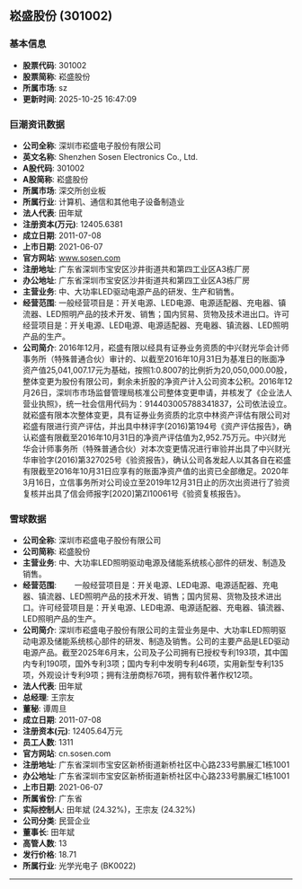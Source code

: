 ## 崧盛股份 (301002)

### 基本信息

- **股票代码**: 301002
- **股票简称**: 崧盛股份
- **所属市场**: sz
- **更新时间**: 2025-10-25 16:47:09

### 巨潮资讯数据

- **公司全称**: 深圳市崧盛电子股份有限公司
- **英文名称**: Shenzhen Sosen Electronics Co., Ltd.
- **A股代码**: 301002
- **A股简称**: 崧盛股份
- **所属市场**: 深交所创业板
- **所属行业**: 计算机、通信和其他电子设备制造业
- **法人代表**: 田年斌
- **注册资本(万元)**: 12405.6381
- **成立日期**: 2011-07-08
- **上市日期**: 2021-06-07
- **官方网站**: www.sosen.com
- **注册地址**: 广东省深圳市宝安区沙井街道共和第四工业区A3栋厂房
- **办公地址**: 广东省深圳市宝安区沙井街道共和第四工业区A3栋厂房
- **主营业务**: 中、大功率LED驱动电源产品的研发、生产和销售。
- **经营范围**: 一般经营项目是：开关电源、LED电源、电源适配器、充电器、镇流器、LED照明产品的技术开发、销售；国内贸易、货物及技术进出口。许可经营项目是：开关电源、LED电源、电源适配器、充电器、镇流器、LED照明产品的生产。
- **公司简介**: 2016年12月，崧盛有限以经具有证券业务资质的中兴财光华会计师事务所（特殊普通合伙）审计的、以截至2016年10月31日为基准日的账面净资产值25,041,007.17元为基础，按照1:0.8007的比例折为20,050,000.00股，整体变更为股份有限公司，剩余未折股的净资产计入公司资本公积。2016年12月26日，深圳市市场监督管理局核准公司整体变更申请，并核发了《企业法人营业执照》，统一社会信用代码为：914403005788341837，公司依法设立。就崧盛有限本次整体变更，具有证券业务资质的北京中林资产评估有限公司对崧盛有限进行资产评估，并出具中林评字(2016)第194号《资产评估报告》，确认崧盛有限截至2016年10月31日的净资产评估值为2,952.75万元。中兴财光华会计师事务所（特殊普通合伙）对本次变更情况进行审验并出具了中兴财光华审验字(2016)第327025号《验资报告》，确认公司各发起人以其各自在崧盛有限截至2016年10月31日应享有的账面净资产值的出资已全部缴足。2020年3月16日，立信事务所对公司设立至2019年12月31日止的历次出资进行了验资复核并出具了信会师报字[2020]第ZI10061号《验资复核报告》。

### 雪球数据

- **公司全称**: 深圳市崧盛电子股份有限公司
- **公司简称**: 崧盛股份
- **主营业务**: 中、大功率LED照明驱动电源及储能系统核心部件的研发、制造及销售。
- **经营范围**: 　　一般经营项目是：开关电源、LED电源、电源适配器、充电器、镇流器、LED照明产品的技术开发、销售；国内贸易、货物及技术进出口。许可经营项目是：开关电源、LED电源、电源适配器、充电器、镇流器、LED照明产品的生产。
- **公司简介**: 深圳市崧盛电子股份有限公司的主营业务是中、大功率LED照明驱动电源及储能系统核心部件的研发、制造及销售。公司的主要产品是LED驱动电源产品。截至2025年6月末，公司及子公司拥有已授权专利193项，其中国内专利190项，国外专利3项；国内专利中发明专利46项，实用新型专利135项，外观设计专利9项；拥有注册商标76项，拥有软件著作权12项。
- **法人代表**: 田年斌
- **总经理**: 王宗友
- **董秘**: 谭周旦
- **成立日期**: 2011-07-08
- **注册资本(元)**: 12405.64万元
- **员工人数**: 1311
- **官方网站**: cn.sosen.com
- **注册地址**: 广东省深圳市宝安区新桥街道新桥社区中心路233号鹏展汇1栋1001
- **办公地址**: 广东省深圳市宝安区新桥街道新桥社区中心路233号鹏展汇1栋1001
- **上市日期**: 2021-06-07
- **所属省份**: 广东省
- **实际控制人**: 田年斌 (24.32%)，王宗友 (24.32%)
- **公司分类**: 民营企业
- **董事长**: 田年斌
- **高管人数**: 13
- **发行价格**: 18.71
- **所属行业**: 光学光电子 (BK0022)

---